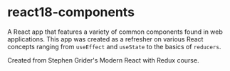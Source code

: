 # react18-components

A React app that features a variety of common components found in web applications. This app was created as a refresher on various React concepts ranging from `useEffect` and `useState` to the basics of `reducers`.

Created from Stephen Grider's Modern React with Redux course.
